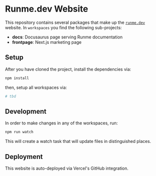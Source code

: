 # Runme.dev Website

This repository contains several packages that make up the [`runme.dev`](https://runme.dev) website. In `workspaces` you find the following sub-projects:

- __docs__: Docusaurus page serving Runme documentation
- __frontpage__: Next.js marketing page

## Setup

After you have cloned the project, install the dependencies via:

```sh { name=install }
npm install
```

then, setup all workspaces via:

```sh
# tbd
```

## Development

In order to make changes in any of the workspaces, run:

```sh
npm run watch
```

This will create a watch task that will update files in distinguished places.

## Deployment

This website is auto-deployed via Vercel's GitHub integration.
